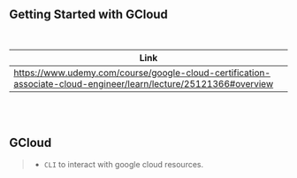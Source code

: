 ## Getting Started with GCloud

<br />

| Link |
| ---- |
| https://www.udemy.com/course/google-cloud-certification-associate-cloud-engineer/learn/lecture/25121366#overview |

<br />
<br />



## GCloud

> - `CLI` to interact with google cloud resources.
